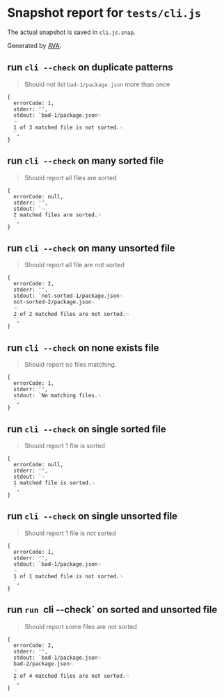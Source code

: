 # Snapshot report for `tests/cli.js`

The actual snapshot is saved in `cli.js.snap`.

Generated by [AVA](https://ava.li).

## run `cli --check` on duplicate patterns

> Should not list `bad-1/package.json` more than once

    {
      errorCode: 1,
      stderr: '',
      stdout: `bad-1/package.json␊
      ␊
      1 of 3 matched file is not sorted.␊
      `,
    }

## run `cli --check` on many sorted file

> Should report all files are sorted

    {
      errorCode: null,
      stderr: '',
      stdout: `␊
      2 matched files are sorted.␊
      `,
    }

## run `cli --check` on many unsorted file

> Should report all file are not sorted

    {
      errorCode: 2,
      stderr: '',
      stdout: `not-sorted-1/package.json␊
      not-sorted-2/package.json␊
      ␊
      2 of 2 matched files are not sorted.␊
      `,
    }

## run `cli --check` on none exists file

> Should report no files matching.

    {
      errorCode: 1,
      stderr: '',
      stdout: `No matching files.␊
      `,
    }

## run `cli --check` on single sorted file

> Should report 1 file is sorted

    {
      errorCode: null,
      stderr: '',
      stdout: `␊
      1 matched file is sorted.␊
      `,
    }

## run `cli --check` on single unsorted file

> Should report 1 file is not sorted

    {
      errorCode: 1,
      stderr: '',
      stdout: `bad-1/package.json␊
      ␊
      1 of 1 matched file is not sorted.␊
      `,
    }

## run `run `cli --check` on sorted and unsorted file

> Should report some files are not sorted

    {
      errorCode: 2,
      stderr: '',
      stdout: `bad-1/package.json␊
      bad-2/package.json␊
      ␊
      2 of 4 matched files are not sorted.␊
      `,
    }
